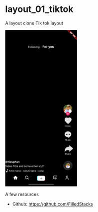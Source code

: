 # layout_01_tiktok

A layout clone Tik tok layout

<img src="https://raw.githubusercontent.com/hieuphan94/flutter-layouts/master/layout_01_tiktok/assets/screenshot/layout-tiktok.png" height="500em" />

A few resources

- Github: https://github.com/FilledStacks
